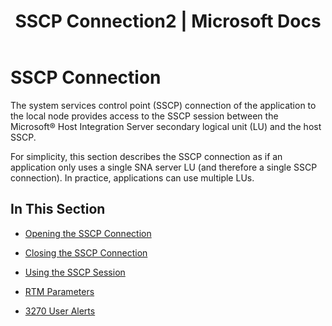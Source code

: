 ﻿---
title: "SSCP Connection2 | Microsoft Docs"
ms.custom: ""
ms.date: "11/30/2017"
ms.prod: "host-integration-server"
ms.reviewer: ""
ms.suite: ""
ms.tgt_pltfrm: ""
ms.topic: "article"
ms.assetid: 94a10287-459d-4869-bec9-042bfd191761
caps.latest.revision: 3
---
# SSCP Connection
The system services control point (SSCP) connection of the application to the local node provides access to the SSCP session between the Microsoft® Host Integration Server secondary logical unit (LU) and the host SSCP.  
  
 For simplicity, this section describes the SSCP connection as if an application only uses a single SNA server LU (and therefore a single SSCP connection). In practice, applications can use multiple LUs.  
  
## In This Section  
  
-   [Opening the SSCP Connection](../core/opening-the-sscp-connection2.md)  
  
-   [Closing the SSCP Connection](../core/closing-the-sscp-connection1.md)  
  
-   [Using the SSCP Session](../core/sscp-session1.md)  
  
-   [RTM Parameters](../core/rtm-parameters]1.md)  
  
-   [3270 User Alerts](../core/3270-user-alerts1.md)